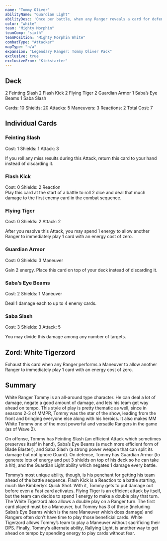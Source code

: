 ```yaml
---
name: "Tommy Oliver"
abilityName: "Guardian Light"
abilityDesc: 'Once per battle, when any Ranger reveals a card for defense, you may add 1 "Shield" to that card.'
color: "white"
team: "Mighty Morphin"
teamComp: "sixth"
teamPosition: "Mighty Morphin White"
combatType: "Attacker"
mapType: "n/a"
expansion: "Legendary Ranger: Tommy Oliver Pack"
exclusive: true
exclusiveFrom: "Kickstarter"
---
```


## Deck

2 Feinting Slash 2 Flash Kick 2 Flying Tiger 2 Guardian Armor 1 Saba’s Eye Beams 1 Saba Slash

Cards: 10 Shields: 20 Attacks: 5 Maneuvers: 3 Reactions: 2 Total Cost: 7

## Individual Cards

### Feinting Slash

Cost: 1 Shields: 1 Attack: 3

If you roll any miss results during this Attack, return this card to your hand instead of discarding it.

### Flash Kick

Cost: 0 Shields: 2 Reaction  
Play this card at the start of a battle to roll 2 dice and deal that much damage to the first enemy card in the combat sequence.

### Flying Tiger

Cost: 0 Shields: 2 Attack: 2

After you resolve this Attack, you may spend 1 energy to allow another Ranger to immediately play 1 card with an energy cost of zero.

### Guardian Armor

Cost: 0 Shields: 3 Maneuver

Gain 2 energy. Place this card on top of your deck instead of discarding it.

### Saba’s Eye Beams

Cost: 2 Shields: 1 Maneuver

Deal 1 damage each to up to 4 enemy cards.

### Saba Slash

Cost: 3 Shields: 3 Attack: 5

You may divide this damage among any number of targets.

## Zord: White Tigerzord

Exhaust this card when any Ranger performs a Maneuver to allow another Ranger to immediately play 1 card with an energy cost of zero.

## Summary

White Ranger Tommy is an all-around type character. He can deal a lot of damage, negate a good amount of damage, and lets his team get way ahead on tempo. This style of play is pretty thematic as well, since in seasons 2-3 of MMPR, Tommy was the star of the show, leading from the front and bringing everyone else along with his heroics. It also makes MM White Tommy one of the most powerful and versatile Rangers in the game (as of Wave 2).

On offense, Tommy has Feinting Slash (an efficient Attack which sometimes preserves itself in hand), Saba’s Eye Beams (a much more efficient form of Blade Blaster), and Saba Slash (a strong power weapon that can split its damage but not ignore Guard). On defense, Tommy has Guardian Armor (to generate lots of energy and put 3 shields on top of his deck so he can take a hit), and the Guardian Light ability which negates 1 damage every battle.

Tommy’s most unique ability, though, is his penchant for getting his team ahead of the battle sequence. Flash Kick is a Reaction to a battle starting, much like Kimberly’s Quick Shot. With it, Tommy gets to put damage out before even a Fast card activates. Flying Tiger is an efficient attack by itself, but the team can decide to spend 1 energy to make a double play that turn. The White Tigerzord also allows a double play on a Ranger turn. The first card played must be a Maneuver, but Tommy has 3 of those (including Saba’s Eye Beams which is the rare Maneuver which does damage) and Rangers often don’t have time to play those beneficial cards. White Tigerzord allows Tommy’s team to play a Maneuver without sacrificing their DPS. Finally, Tommy’s alternate ability, Rallying Light, is another way to get ahead on tempo by spending energy to play cards without fear.

<!--stackedit_data:
eyJoaXN0b3J5IjpbLTcxMDM0NjMyOF19
-->
